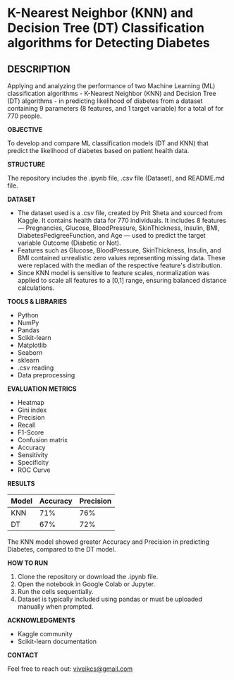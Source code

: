 # **K-Nearest Neighbor (KNN) and Decision Tree (DT) Classification algorithms for Detecting Diabetes**

## **DESCRIPTION**

Applying and analyzing the performance of two Machine Learning (ML) classification algorithms - K-Nearest Neighbor (KNN) and Decision Tree (DT) algorithms - in predicting likelihood of diabetes from a dataset containing 9 parameters (8 features, and 1 target variable) for a total of for 770 people. 

**OBJECTIVE**

To develop and compare ML classification models (DT and KNN) that predict the likelihood of diabetes based on patient health data.

**STRUCTURE**

The repository includes the .ipynb file, .csv file (Dataset), and README.md file.

**DATASET**

- The dataset used is a .csv file, created by Prit Sheta and sourced from Kaggle. It contains health data for 770 individuals. It includes 8 features — Pregnancies, Glucose, BloodPressure, SkinThickness, Insulin, BMI, DiabetesPedigreeFunction, and Age — used to predict    the target variable Outcome (Diabetic or Not).
- Features such as Glucose, BloodPressure, SkinThickness, Insulin, and BMI contained unrealistic zero values representing missing data. These were replaced with the median of the respective feature's distribution.
- Since KNN model is sensitive to feature scales, normalization was applied to scale all features to a [0,1] range, ensuring balanced distance calculations.

**TOOLS & LIBRARIES**

- Python
- NumPy
- Pandas
- Scikit-learn
- Matplotlib
- Seaborn
- sklearn
- .csv reading
- Data preprocessing

**EVALUATION METRICS**

- Heatmap
- Gini index
- Precision
- Recall
- F1-Score
- Confusion matrix
- Accuracy
- Sensitivity
- Specificity
- ROC Curve

**RESULTS**

| Model | Accuracy | Precision |
| ----- | -------- | --------- |  
|  KNN  |   71%    |    76%    |
|  DT   |   67%    |    72%    |

The KNN model showed greater Accuracy and Precision in predicting Diabetes, compared to the DT model.

**HOW TO RUN**

1. Clone the repository or download the .ipynb file.
2. Open the notebook in Google Colab or Jupyter.
3. Run the cells sequentially.
4. Dataset is typically included using pandas or must be uploaded manually when prompted.

**ACKNOWLEDGMENTS**

- Kaggle community
- Scikit-learn documentation

**CONTACT**

Feel free to reach out: viveikcs@gmail.com

